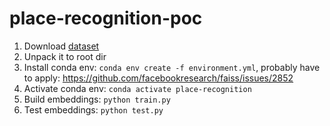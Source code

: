 # place-recognition-poc

1. Download [dataset](https://zenodo.org/record/1243106)
2. Unpack it to root dir
3. Install conda env: `conda env create -f environment.yml`, probably have to apply: https://github.com/facebookresearch/faiss/issues/2852
4. Activate conda env: `conda activate place-recognition`
3. Build embeddings: `python train.py`
4. Test embeddings: `python test.py`
